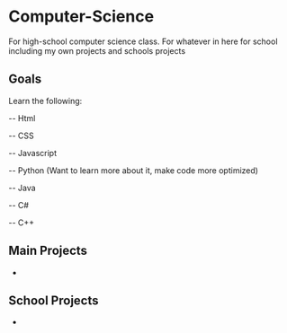 # Computer-Science
For high-school computer science class.
For whatever in here for school including my own projects and schools projects

## Goals
Learn the following:

-- Html

-- CSS

-- Javascript

-- Python (Want to learn more about it, make code more optimized)

-- Java

-- C#

-- C++

## Main Projects

-

## School Projects

-
